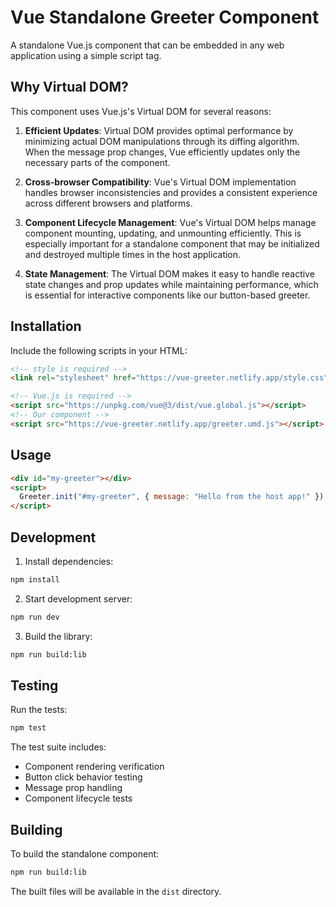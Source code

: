# Vue Standalone Greeter Component

A standalone Vue.js component that can be embedded in any web application using a simple script tag.

## Why Virtual DOM?

This component uses Vue.js's Virtual DOM for several reasons:

1. **Efficient Updates**: Virtual DOM provides optimal performance by minimizing actual DOM manipulations through its diffing algorithm. When the message prop changes, Vue efficiently updates only the necessary parts of the component.

2. **Cross-browser Compatibility**: Vue's Virtual DOM implementation handles browser inconsistencies and provides a consistent experience across different browsers and platforms.

3. **Component Lifecycle Management**: Vue's Virtual DOM helps manage component mounting, updating, and unmounting efficiently. This is especially important for a standalone component that may be initialized and destroyed multiple times in the host application.

4. **State Management**: The Virtual DOM makes it easy to handle reactive state changes and prop updates while maintaining performance, which is essential for interactive components like our button-based greeter.

## Installation

Include the following scripts in your HTML:

```html
<!-- style is required -->
<link rel="stylesheet" href="https://vue-greeter.netlify.app/style.css" />

<!-- Vue.js is required -->
<script src="https://unpkg.com/vue@3/dist/vue.global.js"></script>
<!-- Our component -->
<script src="https://vue-greeter.netlify.app/greeter.umd.js"></script>
```

## Usage

```html
<div id="my-greeter"></div>
<script>
  Greeter.init("#my-greeter", { message: "Hello from the host app!" });
</script>
```

## Development

1. Install dependencies:

```bash
npm install
```

2. Start development server:

```bash
npm run dev
```

3. Build the library:

```bash
npm run build:lib
```

## Testing

Run the tests:

```bash
npm test
```

The test suite includes:

- Component rendering verification
- Button click behavior testing
- Message prop handling
- Component lifecycle tests

## Building

To build the standalone component:

```bash
npm run build:lib
```

The built files will be available in the `dist` directory.
